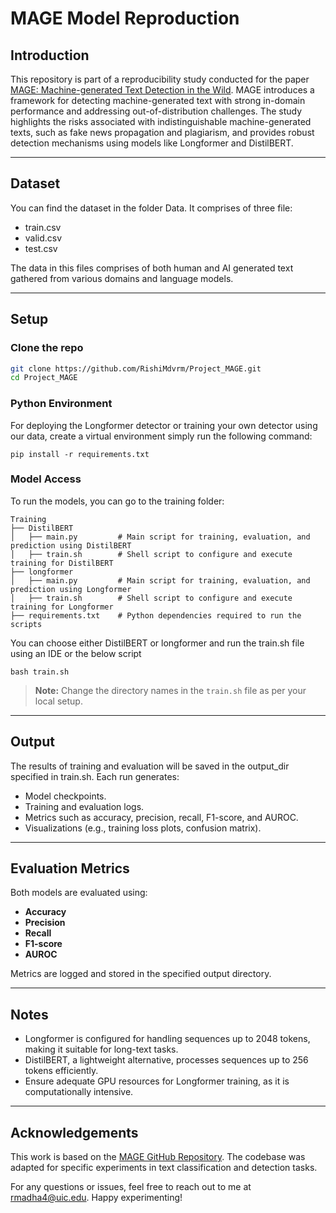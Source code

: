 # MAGE Model Reproduction

## Introduction

This repository is part of a reproducibility study conducted for the paper [MAGE: Machine-generated Text Detection in the Wild](https://aclanthology.org/2024.acl-long.3/). MAGE introduces a framework for detecting machine-generated text with strong in-domain performance and addressing out-of-distribution challenges. The study highlights the risks associated with indistinguishable machine-generated texts, such as fake news propagation and plagiarism, and provides robust detection mechanisms using models like Longformer and DistilBERT.

---

## Dataset

You can find the dataset in the folder Data. It comprises of three file:
 - train.csv
 - valid.csv
 - test.csv
 
The data in this files comprises of both human and AI generated text gathered from various domains and language models.

---

## Setup

### Clone the repo
```bash
git clone https://github.com/RishiMdvrm/Project_MAGE.git
cd Project_MAGE
```

### Python Environment

For deploying the Longformer detector or training your own detector using our data, create a virtual environment simply run the following command:

```shell
pip install -r requirements.txt
```

### Model Access

To run the models, you can go to the training folder:
``` plaintext
Training
├── DistilBERT
│   ├── main.py         # Main script for training, evaluation, and prediction using DistilBERT
│   ├── train.sh        # Shell script to configure and execute training for DistilBERT
├── longformer
│   ├── main.py         # Main script for training, evaluation, and prediction using Longformer
│   ├── train.sh        # Shell script to configure and execute training for Longformer
├── requirements.txt    # Python dependencies required to run the scripts

```

You can choose either DistilBERT or longformer and run the train.sh file using an IDE or the below script

```shell
bash train.sh
```
> **Note:** Change the directory names in the `train.sh` file as per your local setup.
---

## Output
The results of training and evaluation will be saved in the output_dir specified in train.sh. Each run generates:

- Model checkpoints.
- Training and evaluation logs.
- Metrics such as accuracy, precision, recall, F1-score, and AUROC.
- Visualizations (e.g., training loss plots, confusion matrix).

---

## Evaluation Metrics

Both models are evaluated using:

- **Accuracy**
- **Precision**
- **Recall**
- **F1-score**
- **AUROC** 

Metrics are logged and stored in the specified output directory.

---

## Notes

- Longformer is configured for handling sequences up to 2048 tokens, making it suitable for long-text tasks.
- DistilBERT, a lightweight alternative, processes sequences up to 256 tokens efficiently.
- Ensure adequate GPU resources for Longformer training, as it is computationally intensive.

---

## Acknowledgements

This work is based on the [MAGE GitHub Repository](https://github.com/yafuly/MAGE/tree/main). The codebase was adapted for specific experiments in text classification and detection tasks.

For any questions or issues, feel free to reach out to me at rmadha4@uic.edu. Happy experimenting!